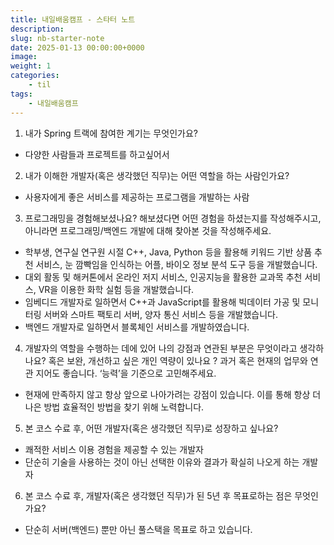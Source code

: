 ```yaml
---
title: 내일배움캠프 - 스타터 노트
description:
slug: nb-starter-note
date: 2025-01-13 00:00:00+0000
image:
weight: 1
categories:
    - til
tags:
    - 내일배움캠프
---
```


1. 내가 Spring 트랙에 참여한 계기는 무엇인가요?
- 다양한 사람들과 프로젝트를 하고싶어서

2. 내가 이해한 개발자(혹은 생각했던 직무)는 어떤 역할을 하는 사람인가요?
- 사용자에게 좋은 서비스를 제공하는 프로그램을 개발하는 사람

3. 프로그래밍을 경험해보셨나요? 해보셨다면 어떤 경험을 하셨는지를 작성해주시고, 아니라면 프로그래밍/백엔드 개발에 대해 찾아본 것을 작성해주세요.
- 학부생, 연구실 연구원 시절 C++, Java, Python 등을 활용해 키워드 기반 상품 추천 서비스, 눈 깜빡임을 인식하는 어플, 바이오 정보 분석 도구 등을 개발했습니다.
- 대외 활동 및 해커톤에서 온라인 저지 서비스, 인공지능을 활용한 교과목 추천 서비스, VR을 이용한 화학 실험 등을 개발했습니다.
- 임베디드 개발자로 일하면서 C++과 JavaScript를 활용해 빅데이터 가공 및 모니터링 서버와 스마트 팩토리 서버, 양자 통신 서비스 등을 개발했습니다.
- 백엔드 개발자로 일하면서 블록체인 서비스를 개발하였습니다. 

4. 개발자의 역할을 수행하는 데에 있어 나의 강점과 연관된 부분은 무엇이라고 생각하나요? 혹은 보완, 개선하고 싶은 개인 역량이 있나요 ? 과거 혹은 현재의 업무와 연관 지어도 좋습니다. ‘능력’을 기준으로 고민해주세요.
- 현재에 만족하지 않고 항상 앞으로 나아가려는 강점이 있습니다. 이를 통해 항상 더 나은 방법 효율적인 방법을 찾기 위해 노력합니다.

5. 본 코스 수료 후, 어떤 개발자(혹은 생각했던 직무)로 성장하고 싶나요?
- 쾌적한 서비스 이용 경험을 제공할 수 있는 개발자
- 단순히 기술을 사용하는 것이 아닌 선택한 이유와 결과가 확실히 나오게 하는 개발자

6. 본 코스 수료 후, 개발자(혹은 생각했던 직무)가 된 5년 후 목표로하는 점은 무엇인가요? 
- 단순히 서버(백엔드) 뿐만 아닌 풀스택을 목표로 하고 있습니다.
